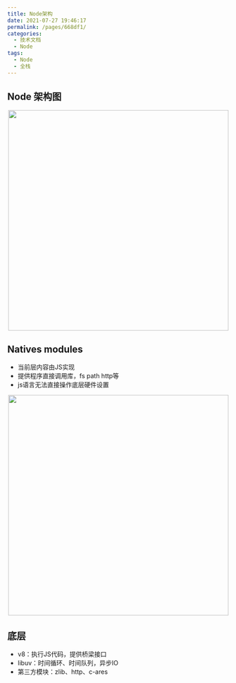 ```yaml
---
title: Node架构
date: 2021-07-27 19:46:17
permalink: /pages/668df1/
categories:
  - 技术文档
  - Node
tags:
  - Node
  - 全栈
---
```


## Node 架构图

<p align="center">
  <img src="/img/node/Node架构.png" width="500">
</p>

<!-- more -->

## Natives modules
+ 当前层内容由JS实现
+ 提供程序直接调用库，fs path http等
+ js语言无法直接操作底层硬件设置

<p align="center">
  <img src="/img/node/NativeModules架构.png" width="500">
</p>

## 底层
+ v8：执行JS代码，提供桥梁接口
+ libuv：时间循环、时间队列，异步IO
+ 第三方模块：zlib、http、c-ares